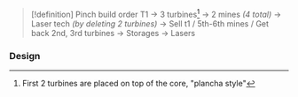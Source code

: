 >[!definition] Pinch build order
>T1 -> 3 turbines[^1] -> 2 mines *(4 total)* -> Laser tech *(by deleting 2 turbines)* -> Sell t1 / 5th-6th mines / Get back 2nd, 3rd turbines -> Storages -> Lasers

[^1]: First 2 turbines are placed on top of the core, "plancha style"

### Design
